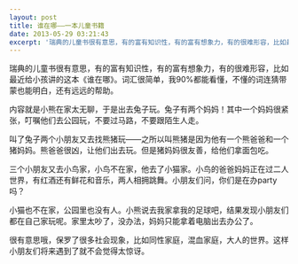 ```yaml
---
layout: post
title: 谁在哪——一本儿童书籍
date: 2013-05-29 03:21:43
excerpt: '瑞典的儿童书很有意思，有的富有知识性，有的富有想象力，有的很难形容，比如最近给小孩讲的这本《谁在哪》。词汇很简单，我90%都能看懂，不懂的词连猜带蒙也能明白，还有远远的帮助。'
---
```




瑞典的儿童书很有意思，有的富有知识性，有的富有想象力，有的很难形容，比如最近给小孩讲的这本《谁在哪》。词汇很简单，我90%都能看懂，不懂的词连猜带蒙也能明白，还有远远的帮助。



内容就是小熊在家太无聊，于是出去兔子玩。兔子有两个妈妈！其中一个妈妈很紧张，叮嘱他们去公园玩，不要过马路，不要跟陌生人走。

叫了兔子两个小朋友又去找熊猪玩——之所以叫熊猪是因为他有一个熊爸爸和一个猪妈妈。熊爸爸很凶，让他们出去玩。但是猪妈妈很友善，给他们拿面包吃。

三个小朋友又去小鸟家，小鸟不在家，他去了小猫家。小鸟的爸爸妈妈正在过二人世界，有红酒还有鲜花和音乐，两人相拥跳舞。小朋友们问，你们是在办party吗？

小猫也不在家，公园里也没有人。小熊说去我家拿我的足球吧，结果发现小朋友们都在自己家玩呢。家里太吵了，没办法，妈妈只能拿着电脑出去办公了。



很有意思哦，保罗了很多社会现象，比如同性家庭，混血家庭，大人的世界。这样小朋友们将来遇到了就不会觉得太惊讶。


